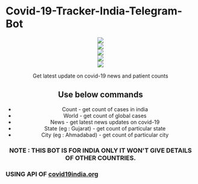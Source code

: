 # Covid-19-Tracker-India-Telegram-Bot
<center>
<img src="https://thecoderzone.com/covid19/logo.jpg">
  
<div width="100%">
  <div width="25%"><img src="https://thecoderzone.com/covid19/tel1.png"></divv>
  <div width="25%"><img src="https://thecoderzone.com/covid19/tel1.png"></divv>
  <div width="25%"><img src="https://thecoderzone.com/covid19/tel1.png"></divv>
  <div width="25%"><img src="https://thecoderzone.com/covid19/tel1.png"></divv>
</div>

Get latest update on covid-19 news and patient counts

<h2>Use below commands</h2>
<ul>
  <li>Count - get count of cases in india</li>
<li>World - get count of global cases</li>
<li>News - get latest news updates on covid-19</li>
<li>State (eg : Gujarat) - get count of particular state</li>
<li>City (eg : Ahmadabad) - get count of particular city</li>
  </ul>

<h3>NOTE : THIS BOT IS FOR INDIA ONLY IT WON'T GIVE DETAILS OF OTHER COUNTRIES.</h3>
</center>

<h3>USING API OF <a href="https://github.com/covid19india/api">covid19india.org</a></h3>
